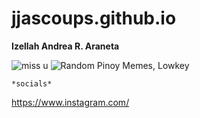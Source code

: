 # jjascoups.github.io
**Izellah Andrea R. Araneta**

![miss u](https://user-images.githubusercontent.com/122416220/212907660-ee4b0d99-646a-4cfd-9105-58f72f6146e9.jpg)
![Random Pinoy Memes, Lowkey](https://user-images.githubusercontent.com/122416220/212907276-ca24f643-ae3d-4441-8387-017d19bce4d0.jpg)

	*socials*

https://www.instagram.com/
